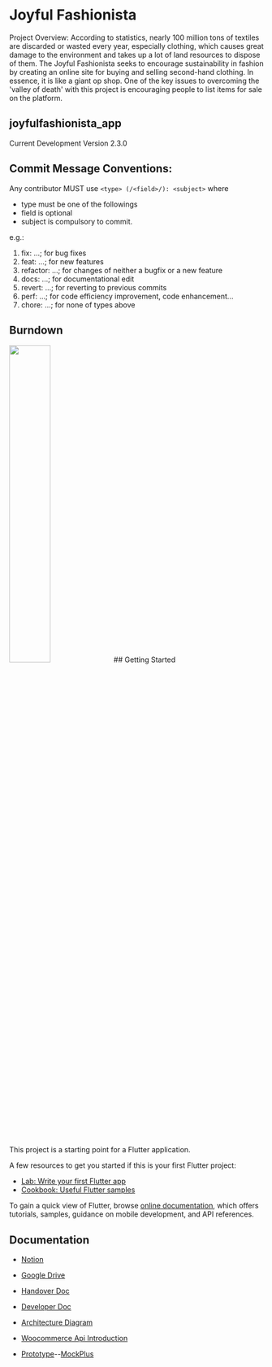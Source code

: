 # Joyful Fashionista
Project Overview:
According to statistics, nearly 100 million tons of textiles are discarded or wasted every year, especially clothing, which causes great damage to the environment and takes up a lot of land resources to dispose of them. The Joyful Fashionista seeks to encourage sustainability in fashion by creating an online site for buying and selling second-hand clothing. In essence, it is like a giant op shop. One of the key issues to overcoming the 'valley of death' with this project is encouraging people to list items for sale on the platform.

## joyfulfashionista_app

Current Development Version 2.3.0

## Commit Message Conventions:
Any contributor MUST use ```<type> (/<field>/): <subject>``` where
- type must be one of the followings
- field is optional
- subject is compulsory
to commit.

e.g.:
1. fix: ...; for bug fixes
2. feat: ...; for new features
3. refactor: ...; for changes of neither a bugfix or a new feature
4. docs: ...; for documentational edit
5. revert: ...; for reverting to previous commits
6. perf: ...; for code efficiency improvement, code enhancement...
7. chore: ...; for none of types above

## Burndown

<image src="/assets/Joyful-Burndown-4.png" width=40%>
## Getting Started

This project is a starting point for a Flutter application.

A few resources to get you started if this is your first Flutter project:

- [Lab: Write your first Flutter app](https://docs.flutter.dev/get-started/codelab)
- [Cookbook: Useful Flutter samples](https://docs.flutter.dev/cookbook)

To gain a quick view of Flutter, browse
[online documentation](https://docs.flutter.dev/), which offers tutorials,
samples, guidance on mobile development, and API references.

## Documentation
* [Notion](https://abrupt-crafter-012.notion.site/The-Joyful-Fashionista-Project-28a399f9c3644bad94603b3b4c4c8516)

* [Google Drive](https://drive.google.com/drive/folders/1tQWr3RSNDnVh6_8kT9q02h9V2ErS1Gov)

* [Handover Doc](https://docs.google.com/document/d/1YZrJK5xcn4Gp1iEAHEqlIAOfD_yojc8Z/edit)

* [Developer Doc](https://hackmd.io/@iOA2NMUzS7egrzn9NOP4_g/r11Nz9gEn)

* [Architecture Diagram](https://drive.google.com/file/d/1GB__ENodwQG_5qktCma4obqBYf2xDQ_j/view?usp=share_link)

* [Woocommerce Api Introduction](https://woocommerce.github.io/woocommerce-rest-api-docs/#introduction)

* [Prototype](https://rp.mockplus.com/editor/4ppAmrHnAq/gSKcGrjtMl)--[MockPlus](https://www.mockplus.com/) 


